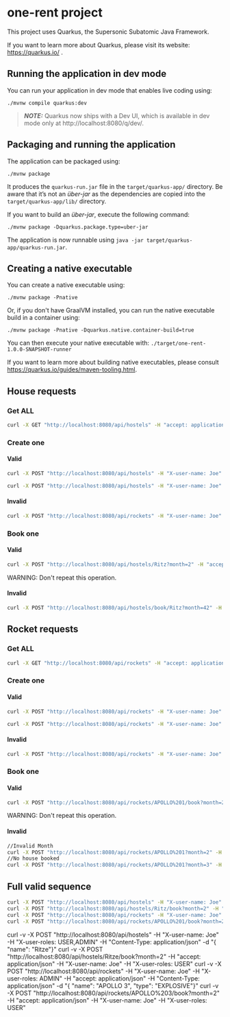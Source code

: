 # one-rent project

This project uses Quarkus, the Supersonic Subatomic Java Framework.

If you want to learn more about Quarkus, please visit its website: https://quarkus.io/ .

## Running the application in dev mode

You can run your application in dev mode that enables live coding using:
```shell script
./mvnw compile quarkus:dev
```

> **_NOTE:_**  Quarkus now ships with a Dev UI, which is available in dev mode only at http://localhost:8080/q/dev/.

## Packaging and running the application

The application can be packaged using:
```shell script
./mvnw package
```
It produces the `quarkus-run.jar` file in the `target/quarkus-app/` directory.
Be aware that it’s not an _über-jar_ as the dependencies are copied into the `target/quarkus-app/lib/` directory.

If you want to build an _über-jar_, execute the following command:
```shell script
./mvnw package -Dquarkus.package.type=uber-jar
```

The application is now runnable using `java -jar target/quarkus-app/quarkus-run.jar`.

## Creating a native executable

You can create a native executable using: 
```shell script
./mvnw package -Pnative
```

Or, if you don't have GraalVM installed, you can run the native executable build in a container using: 
```shell script
./mvnw package -Pnative -Dquarkus.native.container-build=true
```

You can then execute your native executable with: `./target/one-rent-1.0.0-SNAPSHOT-runner`

If you want to learn more about building native executables, please consult https://quarkus.io/guides/maven-tooling.html.

## House requests

### Get ALL

```bash
curl -X GET "http://localhost:8080/api/hostels" -H "accept: application/json"
```

### Create one

#### Valid

```bash
curl -X POST "http://localhost:8080/api/hostels" -H "X-user-name: Joe" -H "X-user-roles: USER,ADMIN" -H "Content-Type: application/json" -d "{\"name\": \"Ritz\"}"

curl -X POST "http://localhost:8080/api/hostels" -H "X-user-name: Joe" -H "X-user-roles: ADMIN" -H "Content-Type: application/json" -d "{\"name\": \"Four seasons Hostel\"}"
```

#### Invalid

```bash
curl -X POST "http://localhost:8080/api/rockets" -H "X-user-name: Joe" -H "X-user-roles: USER" -H "accept: application/json" -H "Content-Type: application/json" -d "{\"name\": \"string\", \"type\": \"ECONOMY\"}"
```

### Book one

#### Valid

```bash
curl -X POST "http://localhost:8080/api/hostels/Ritz?month=2" -H "accept: application/json" -H "X-user-name: Joe" -H "X-user-roles: USER"
```

WARNING: Don't repeat this operation.

#### Invalid

```bash
curl -X POST "http://localhost:8080/api/hostels/book/Ritz?month=42" -H "accept: application/json" -H "X-user-name: Joe" -H "X-user-roles: USER"
```

## Rocket requests

### Get ALL

```bash
curl -X GET "http://localhost:8080/api/rockets" -H "accept: application/json"
```

### Create one

#### Valid

```bash
curl -X POST "http://localhost:8080/api/rockets" -H "X-user-name: Joe" -H "X-user-roles: USER,ADMIN" -H "accept: application/json" -H "Content-Type: application/json" -d "{ \"name\": \"Mercury-Redstone\", \"type\": \"LUXURY\"}"

curl -X POST "http://localhost:8080/api/rockets" -H "X-user-name: Joe" -H "X-user-roles: ADMIN" -H "accept: application/json" -H "Content-Type: application/json" -d "{ \"name\": \"APOLLO 1\", \"type\": \"EXPLOSIVE\"}"
```

#### Invalid

```bash
curl -X POST "http://localhost:8080/api/rockets" -H "X-user-name: Joe" -H "X-user-roles: USER" -H "accept: application/json" -H "Content-Type: application/json" -d "{ \"id\": 0, \"name\": \"string\", \"type\": \"ECONOMY\"}"
```

### Book one

#### Valid

```bash
curl -X POST "http://localhost:8080/api/rockets/APOLLO%201/book?month=2" -H "accept: application/json" -H "X-user-name: Joe" -H "X-user-roles: USER"
```

WARNING: Don't repeat this operation.

#### Invalid

```bash
//Invalid Month
curl -X POST "http://localhost:8080/api/rockets/APOLLO%201?month=2" -H "accept: application/json" -H "X-user-name: Joe" -H "X-user-roles: USER"
//No house booked
curl -X POST "http://localhost:8080/api/rockets/APOLLO%201?month=3" -H "accept: application/json" -H "X-user-name: Joe" -H "X-user-roles: USER"
```

## Full valid sequence


```bash
curl -X POST "http://localhost:8080/api/hostels" -H "X-user-name: Joe" -H "X-user-roles: USER,ADMIN" -H "Content-Type: application/json" -d "{ \"name\": \"Ritz\"}"
curl -X POST "http://localhost:8080/api/hostels/Ritz/book?month=2" -H "accept: application/json" -H "X-user-name: Joe" -H "X-user-roles: USER"
curl -X POST "http://localhost:8080/api/rockets" -H "X-user-name: Joe" -H "X-user-roles: ADMIN" -H "accept: application/json" -H "Content-Type: application/json" -d "{ \"name\": \"APOLLO 1\", \"type\": \"EXPLOSIVE\"}"
curl -X POST "http://localhost:8080/api/rockets/APOLLO%201/book?month=2" -H "accept: application/json" -H "X-user-name: Joe" -H "X-user-roles: USER"
```

curl -v -X POST "http://localhost:8080/api/hostels" -H "X-user-name: Joe" -H "X-user-roles: USER,ADMIN" -H "Content-Type: application/json" -d "{ \"name\": \"Ritze\"}"
curl -v -X POST "http://localhost:8080/api/hostels/Ritze/book?month=2" -H "accept: application/json" -H "X-user-name: Joe" -H "X-user-roles: USER"
curl -v -X POST "http://localhost:8080/api/rockets" -H "X-user-name: Joe" -H "X-user-roles: ADMIN" -H "accept: application/json" -H "Content-Type: application/json" -d "{ \"name\": \"APOLLO 3\", \"type\": \"EXPLOSIVE\"}"
curl -v -X POST "http://localhost:8080/api/rockets/APOLLO%203/book?month=2" -H "accept: application/json" -H "X-user-name: Joe" -H "X-user-roles: USER"
